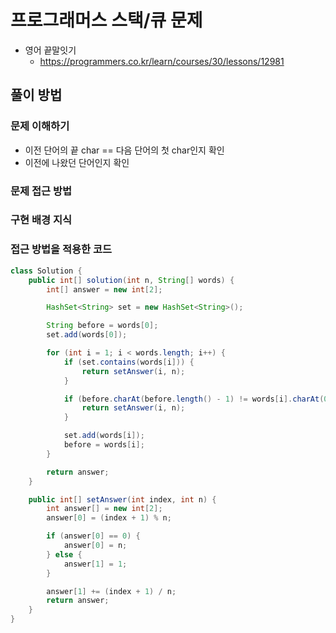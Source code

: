 # 프로그래머스 스택/큐 문제
- 영어 끝말잇기
    - https://programmers.co.kr/learn/courses/30/lessons/12981

## 풀이 방법
### 문제 이해하기
- 이전 단어의 끝 char == 다음 단어의 첫 char인지 확인
- 이전에 나왔던 단어인지 확인

### 문제 접근 방법

### 구현 배경 지식

### 접근 방법을 적용한 코드
```java
class Solution {
	public int[] solution(int n, String[] words) {
		int[] answer = new int[2];

		HashSet<String> set = new HashSet<String>();

		String before = words[0];
		set.add(words[0]);

		for (int i = 1; i < words.length; i++) {
			if (set.contains(words[i])) {
				return setAnswer(i, n);
			}

			if (before.charAt(before.length() - 1) != words[i].charAt(0)) {
				return setAnswer(i, n);
			}

			set.add(words[i]);
			before = words[i];
		}

		return answer;
	}

	public int[] setAnswer(int index, int n) {
		int answer[] = new int[2];
		answer[0] = (index + 1) % n;

		if (answer[0] == 0) {
			answer[0] = n;
		} else {
			answer[1] = 1;
		}

		answer[1] += (index + 1) / n;
		return answer;
	}
}
```

